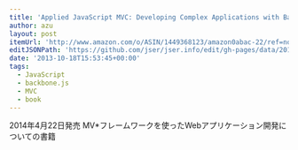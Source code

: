 ```yaml
---
title: 'Applied JavaScript MVC: Developing Complex Applications with Backbone.js: Zebulon Young: 9781449368128: Amazon.com: Books'
author: azu
layout: post
itemUrl: 'http://www.amazon.com/o/ASIN/1449368123/amazon0abac-22/ref=nosim'
editJSONPath: 'https://github.com/jser/jser.info/edit/gh-pages/data/2013/10/index.json'
date: '2013-10-18T15:53:45+00:00'
tags:
  - JavaScript
  - backbone.js
  - MVC
  - book
---
```

2014年4月22日発売
MV*フレームワークを使ったWebアプリケーション開発についての書籍
